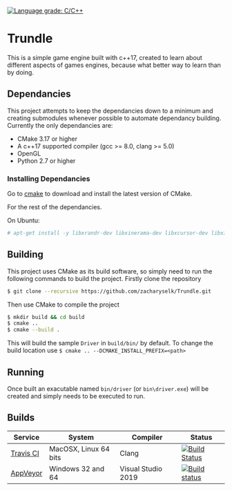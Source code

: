 [![Language grade: C/C++](https://img.shields.io/lgtm/grade/cpp/g/zacharyselk/Trundle.svg?logo=lgtm&logoWidth=18)](https://lgtm.com/projects/g/zacharyselk/Trundle/context:cpp)

# Trundle
This is a simple game engine built with c++17, created to learn about different aspects of games engines, because what better way to learn than by doing.

## Dependancies
This project attempts to keep the dependancies down to a minimum and creating submodules whenever possible to automate dependancy building. Currently the only dependancies are:
* CMake 3.17 or higher
* A c++17 supported compiler (gcc >= 8.0, clang >= 5.0)
* OpenGL
* Python 2.7 or higher

### Installing Dependancies
Go to [cmake](https://cmake.org/download/) to download and install the latest version of CMake.

For the rest of the dependancies.

On Ubuntu:
```sh
# apt-get install -y libxrandr-dev libxinerama-dev libxcursor-dev libxi-dev libgl1-mesa-dev
```

## Building
This project uses CMake as its build software, so simply need to run the following commands to build the project.
Firstly clone the repository
```sh
$ git clone --recursive https://github.com/zacharyselk/Trundle.git
```
Then use CMake to compile the project
```sh
$ mkdir build && cd build
$ cmake ..
$ cmake --build .
```
This will build the sample `Driver` in `build/bin/` by default. To change the build location use `$ cmake .. --DCMAKE_INSTALL_PREFIX=<path>`

## Running
Once built an exacutable named `bin/driver` (or `bin\driver.exe`) will be created and simply needs to be executed to run.

## Builds
| Service                                                   | System                | Compiler             | Status                                                                                                                                                                    |
| --------------------------------------------------------- | --------------------- | -------------------- | ------------------------------------------------------------------------------------------------------------------------------------------------------------------------- |
| [Travis CI](https://travis-ci.org/g-truc/glm)             | MacOSX, Linux 64 bits | Clang                | [![Build Status](https://travis-ci.com/zacharyselk/Trundle.svg?branch=master)](https://travis-ci.com/zacharyselk/Trundle)                                                 |
| [AppVeyor](https://ci.appveyor.com/project/Groovounet/glm)| Windows 32 and 64     | Visual Studio 2019   | [![Build status](https://ci.appveyor.com/api/projects/status/tfs7wtb5ugy58bn5/branch/master?svg=true)](https://ci.appveyor.com/project/zacharyselk/trundle/branch/master)
